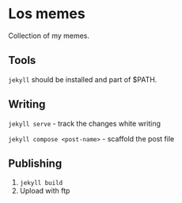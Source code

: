 # Los memes

Collection of my memes.

## Tools

`jekyll` should be installed and part of $PATH.

## Writing

`jekyll serve` - track the changes white writing

`jekyll compose <post-name>` - scaffold the post file

## Publishing

1. `jekyll build`
2. Upload with ftp